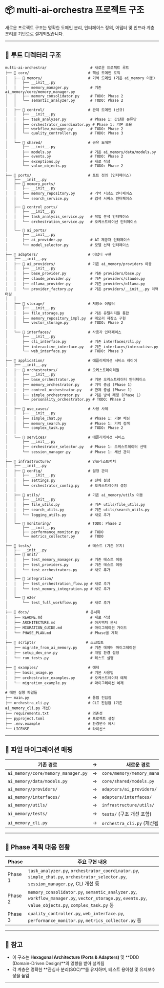 # 📦 multi-ai-orchestra 프로젝트 구조

새로운 프로젝트 구조는 명확한 도메인 분리, 인터페이스 정의, 어댑터 및 인프라 계층 분리를 기반으로 설계되었습니다.

---

## 📁 루트 디렉터리 구조
```
multi-ai-orchestra/                    # 새로운 프로젝트 루트
├── 📁 core/                           # 핵심 도메인 로직
│   ├── 📁 memory/                     # 기억 도메인 (기존 ai_memory 이동)
│   │   ├── __init__.py
│   │   ├── memory_manager.py          # 기존 ai_memory/core/memory_manager.py
│   │   ├── memory_consolidator.py     # TODO: Phase 2
│   │   └── semantic_analyzer.py       # TODO: Phase 2
│   │
│   ├── 📁 control/                    # 관제 도메인 (신규)
│   │   ├── __init__.py
│   │   ├── task_analyzer.py           # Phase 1: 간단한 분류만
│   │   ├── orchestrator_coordinator.py # Phase 1: 기본 조율
│   │   ├── workflow_manager.py        # TODO: Phase 2
│   │   └── quality_controller.py      # TODO: Phase 3
│   │
│   └── 📁 shared/                     # 공유 도메인
│       ├── __init__.py
│       ├── models.py                  # 기존 ai_memory/data/models.py
│       ├── events.py                  # TODO: Phase 2
│       ├── exceptions.py              # 새로 작성
│       └── value_objects.py           # TODO: Phase 2
│
├── 📁 ports/                          # 포트 정의 (인터페이스)
│   ├── __init__.py
│   ├── 📁 memory_ports/
│   │   ├── __init__.py
│   │   ├── memory_repository.py       # 기억 저장소 인터페이스
│   │   └── search_service.py          # 검색 서비스 인터페이스
│   │
│   ├── 📁 control_ports/
│   │   ├── __init__.py
│   │   ├── task_analysis_service.py   # 작업 분석 인터페이스
│   │   └── orchestration_service.py   # 오케스트레이션 인터페이스
│   │
│   └── 📁 ai_ports/
│       ├── __init__.py
│       ├── ai_provider.py             # AI 제공자 인터페이스
│       └── model_selector.py          # 모델 선택 인터페이스
│
├── 📁 adapters/                       # 어댑터 구현
│   ├── __init__.py
│   ├── 📁 ai_providers/               # 기존 ai_memory/providers 이동
│   │   ├── __init__.py
│   │   ├── base_provider.py           # 기존 providers/base.py
│   │   ├── claude_provider.py         # 기존 providers/claude.py
│   │   ├── ollama_provider.py         # 기존 providers/ollama.py
│   │   └── provider_factory.py        # 기존 providers/__init__.py 리팩터링
│   │
│   ├── 📁 storage/                    # 저장소 어댑터
│   │   ├── __init__.py
│   │   ├── file_storage.py            # 기존 유틸리티들 통합
│   │   ├── memory_repository_impl.py  # 메모리 저장소 구현
│   │   └── vector_storage.py          # TODO: Phase 2
│   │
│   └── 📁 interfaces/                 # 사용자 인터페이스
│       ├── __init__.py
│       ├── cli_interface.py           # 기존 interfaces/cli.py
│       ├── interactive_interface.py   # 기존 interfaces/interactive.py
│       └── web_interface.py           # TODO: Phase 3
│
├── 📁 application/                    # 애플리케이션 서비스 레이어
│   ├── __init__.py
│   ├── 📁 orchestrators/              # 오케스트레이터들
│   │   ├── __init__.py
│   │   ├── base_orchestrator.py       # 기본 오케스트레이터 인터페이스
│   │   ├── memory_orchestrator.py     # 기억 중심 (Phase 1)
│   │   ├── control_orchestrator.py    # 관제 중심 (Phase 1)
│   │   ├── simple_orchestrator.py     # 기존 방식 래핑 (Phase 1)
│   │   └── personality_orchestrator.py # TODO: Phase 2
│   │
│   ├── 📁 use_cases/                  # 사용 사례
│   │   ├── __init__.py
│   │   ├── simple_chat.py             # Phase 1: 기본 채팅
│   │   ├── memory_search.py           # Phase 1: 기억 검색
│   │   └── complex_task.py            # TODO: Phase 2
│   │
│   └── 📁 services/                   # 애플리케이션 서비스
│       ├── __init__.py
│       ├── orchestrator_selector.py   # Phase 1: 오케스트레이터 선택
│       └── session_manager.py         # Phase 1: 세션 관리
│
├── 📁 infrastructure/                 # 인프라스트럭처
│   ├── __init__.py
│   ├── 📁 config/                     # 설정 관리
│   │   ├── __init__.py
│   │   ├── settings.py                # 전체 설정
│   │   └── orchestrator_config.py     # 오케스트레이터 설정
│   │
│   ├── 📁 utils/                      # 기존 ai_memory/utils 이동
│   │   ├── __init__.py
│   │   ├── file_utils.py              # 기존 utils/file_utils.py
│   │   ├── search_utils.py            # 기존 utils/search_utils.py
│   │   └── logging_utils.py           # 새로 추가
│   │
│   └── 📁 monitoring/                 # TODO: Phase 2
│       ├── __init__.py
│       ├── performance_monitor.py     # TODO
│       └── metrics_collector.py       # TODO
│
├── 📁 tests/                          # 테스트 (기존 유지)
│   ├── __init__.py
│   ├── 📁 unit/
│   │   ├── test_memory_manager.py     # 기존 테스트 이동
│   │   ├── test_providers.py          # 기존 테스트 이동
│   │   └── test_orchestrators.py      # 새로 추가
│   │
│   ├── 📁 integration/
│   │   ├── test_orchestration_flow.py # 새로 추가
│   │   └── test_memory_integration.py # 새로 추가
│   │
│   └── 📁 e2e/
│       └── test_full_workflow.py      # 새로 추가
│
├── 📁 docs/                          # 문서화
│   ├── README.md                      # 새로 작성
│   ├── ARCHITECTURE.md                # 아키텍처 문서
│   ├── MIGRATION_GUIDE.md             # 마이그레이션 가이드
│   └── PHASE_PLAN.md                  # Phase별 계획
│
├── 📁 scripts/                       # 스크립트
│   ├── migrate_from_ai_memory.py      # 기존 데이터 마이그레이션
│   ├── setup_dev_env.py               # 개발 환경 설정
│   └── run_tests.py                   # 테스트 실행
│
├── 📁 examples/                       # 예제
│   ├── basic_usage.py                 # 기본 사용법
│   ├── orchestrator_examples.py       # 오케스트레이터 예제
│   └── migration_example.py           # 마이그레이션 예제
│
# 메인 실행 파일들
├── main.py                           # 통합 진입점
├── orchestra_cli.py                  # CLI 진입점 (기존 ai_memory_cli.py 개선)
├── requirements.txt                  # 의존성
├── pyproject.toml                    # 프로젝트 설정
├── .env.example                      # 환경변수 예시
└── LICENSE                           # 라이선스
```
---

## 🔁 파일 마이그레이션 매핑

| 기존 경로 | → | 새로운 경로 |
|-----------|---|--------------|
| `ai_memory/core/memory_manager.py` | → | `core/memory/memory_manager.py` |
| `ai_memory/data/models.py` | → | `core/shared/models.py` |
| `ai_memory/providers/` | → | `adapters/ai_providers/` |
| `ai_memory/interfaces/` | → | `adapters/interfaces/` |
| `ai_memory/utils/` | → | `infrastructure/utils/` |
| `ai_memory/tests/` | → | `tests/` (구조 개선 포함) |
| `ai_memory_cli.py` | → | `orchestra_cli.py` (개선됨) |

---

## 🧭 Phase 계획 대응 현황

| Phase | 주요 구현 내용 |
|-------|----------------|
| Phase 1 | `task_analyzer.py`, `orchestrator_coordinator.py`, `simple_chat.py`, `orchestrator_selector.py`, `session_manager.py`, CLI 개선 등 |
| Phase 2 | `memory_consolidator.py`, `semantic_analyzer.py`, `workflow_manager.py`, `vector_storage.py`, `events.py`, `value_objects.py`, `complex_task.py` 등 |
| Phase 3 | `quality_controller.py`, `web_interface.py`, `performance_monitor.py`, `metrics_collector.py` 등 |

---

## 📌 참고

- 이 구조는 **Hexagonal Architecture (Ports & Adapters)** 및 **DDD (Domain-Driven Design)**의 영향을 받아 설계됨
- 각 계층은 명확한 **관심사 분리(SOC)**를 유지하며, 테스트 용이성 및 유지보수성을 높임

---